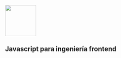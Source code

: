 <img src="https://res.cloudinary.com/boolean-spa/image/upload/v1591158800/logo_vayedu.svg" width=100> 

## Javascript para ingeniería frontend
